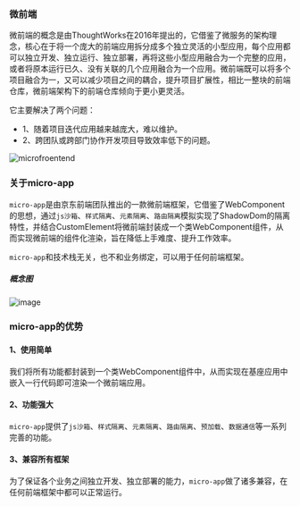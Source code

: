 ### 微前端
微前端的概念是由ThoughtWorks在2016年提出的，它借鉴了微服务的架构理念，核心在于将一个庞大的前端应用拆分成多个独立灵活的小型应用，每个应用都可以独立开发、独立运行、独立部署，再将这些小型应用融合为一个完整的应用，或者将原本运行已久、没有关联的几个应用融合为一个应用。微前端既可以将多个项目融合为一，又可以减少项目之间的耦合，提升项目扩展性，相比一整块的前端仓库，微前端架构下的前端仓库倾向于更小更灵活。

它主要解决了两个问题：

- 1、随着项目迭代应用越来越庞大，难以维护。
- 2、跨团队或跨部门协作开发项目导致效率低下的问题。

![microfroentend](https://img12.360buyimg.com/imagetools/jfs/t1/16487/16/31677/95933/6523ce90F10951212/78b3cee6ce36845b.png ':size=800')

### 关于micro-app
  `micro-app`是由京东前端团队推出的一款微前端框架，它借鉴了WebComponent的思想，通过`js沙箱`、`样式隔离`、`元素隔离`、`路由隔离`模拟实现了ShadowDom的隔离特性，并结合CustomElement将微前端封装成一个类WebComponent组件，从而实现微前端的组件化渲染，旨在降低上手难度、提升工作效率。

  `micro-app`和技术栈无关，也不和业务绑定，可以用于任何前端框架。

  ##### 概念图
  ![image](https://img10.360buyimg.com/imagetools/jfs/t1/168885/23/20790/54203/6084d445E0c9ec00e/d879637b4bb34253.png ':size=750')


### micro-app的优势
  #### 1、使用简单
  我们将所有功能都封装到一个类WebComponent组件中，从而实现在基座应用中嵌入一行代码即可渲染一个微前端应用。

  #### 2、功能强大
  `micro-app`提供了`js沙箱`、`样式隔离`、`元素隔离`、`路由隔离`、`预加载`、`数据通信`等一系列完善的功能。

  #### 3、兼容所有框架
  为了保证各个业务之间独立开发、独立部署的能力，`micro-app`做了诸多兼容，在任何前端框架中都可以正常运行。
